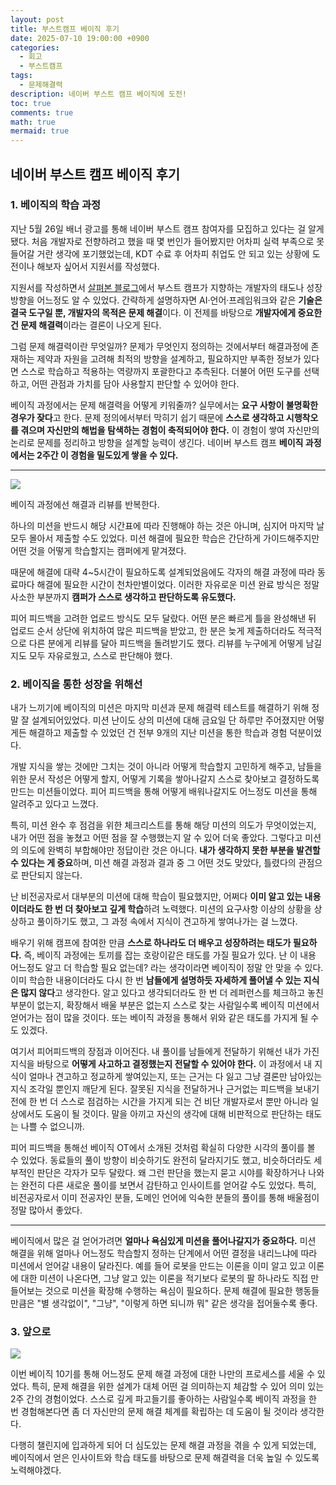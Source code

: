 ```yaml
---
layout: post
title: 부스트캠프 베이직 후기
date: 2025-07-10 19:00:00 +0900
categories:
  - 회고
  - 부스트캠프
tags:
  - 문제해결력
description: 네이버 부스트 캠프 베이직에 도전!
toc: true
comments: true
math: true
mermaid: true
---
```


## 네이버 부스트 캠프 베이직 후기

### 1. 베이직의 학습 과정

지난 5월 26일 배너 광고를 통해 네이버 부스트 캠프 참여자를 모집하고 있다는 걸 알게 됐다.
처음 개발자로 전향하려고 했을 때 몇 번인가 들어봤지만 어차피 실력 부족으로 못 들어갈 거란 생각에 포기했었는데, KDT 수료 후 어차피 취업도 안 되고 있는 상황에 도전이나 해보자 싶어서 지원서를 작성했다.

지원서를 작성하면서 [살펴본 블로그](https://blog.naver.com/boostcamp_official/223845032364)에서 부스트 캠프가 지향하는 개발자의 태도나 성장 방향을 어느정도 알 수 있었다.
간략하게 설명하자면 AI·언어·프레임워크와 같은 **기술은 결국 도구일 뿐, 개발자의 목적은 문제 해결**이다.
이 전제를 바탕으로 **개발자에게 중요한 건 문제 해결력**이라는 결론이 나오게 된다.

그럼 문제 해결력이란 무엇일까?
문제가 무엇인지 정의하는 것에서부터 해결과정에 존재하는 제약과 자원을 고려해 최적의 방향을 설계하고,
필요하지만 부족한 정보가 있다면 스스로 학습하고 적용하는 역량까지 포괄한다고 추측된다.
더불어 어떤 도구를 선택하고, 어떤 관점과 가치를 담아 사용할지 판단할 수 있어야 한다.

베이직 과정에서는 문제 해결력을 어떻게 키워줄까?
실무에서는 **요구 사항이 불명확한 경우가 잦다**고 한다.
문제 정의에서부터 막히기 쉽기 때문에 **스스로 생각하고 시행착오를 겪으며 자신만의 해법을 탐색하는 경험이 축적되어야 한다.**
이 경험이 쌓여 자신만의 논리로 문제를 정리하고 방향을 설계할 능력이 생긴다.
네이버 부스트 캠프 **베이직 과정에서는 2주간 이 경험을 밀도있게 쌓을 수 있다.**

---

![](https://velog.velcdn.com/images/landelyse/post/067015a5-b557-4737-885c-f378da884b30/image.png)

베이직 과정에선 해결과 리뷰를 반복한다.

하나의 미션을 반드시 해당 시간표에 따라 진행해야 하는 것은 아니며, 심지어 마지막 날 모두 몰아서 제출할 수도 있었다.
미션 해결에 필요한 학습은 간단하게 가이드해주지만 어떤 것을 어떻게 학습할지는 캠퍼에게 맡겨졌다.

때문에 해결에 대략 4~5시간이 필요하도록 설계되었음에도 각자의 해결 과정에 따라 동료마다 해결에 필요한 시간이 천차만별이었다.
이러한 자유로운 미션 완료 방식은 정말 사소한 부분까지 **캠퍼가 스스로 생각하고 판단하도록 유도했다.**

피어 피드백을 고려한 업로드 방식도 모두 달랐다.
어떤 분은 빠르게 틀을 완성해낸 뒤 업로드 순서 상단에 위치하여 많은 피드백을 받았고,
한 분은 늦게 제출하더라도 적극적으로 다른 분에게 리뷰를 달아 피드백을 돌려받기도 했다.
리뷰를 누구에게 어떻게 남길지도 모두 자유로웠고, 스스로 판단해야 했다.

### 2. 베이직을 통한 성장을 위해선

내가 느끼기에 베이직의 미션은 마지막 미션과 문제 해결력 테스트를 해결하기 위해 정말 잘 설계되어있었다.
미션 난이도 상의 미션에 대해 금요일 단 하루만 주어졌지만 어떻게든 해결하고 제출할 수 있었던 건 전부 9개의 지난 미션을 통한 학습과 경험 덕분이었다.

개발 지식을 쌓는 것에만 그치는 것이 아니라 어떻게 학습할지 고민하게 해주고,
남들을 위한 문서 작성은 어떻게 할지, 어떻게 기록을 쌓아나갈지 스스로 찾아보고 결정하도록 만드는 미션들이었다.
피어 피드백을 통해 어떻게 배워나갈지도 어느정도 미션을 통해 알려주고 있다고 느꼈다.

특히, 미션 완수 후 점검을 위한 체크리스트를 통해 해당 미션의 의도가 무엇이었는지, 내가 어떤 점을 놓쳤고 어떤 점을 잘 수행했는지 알 수 있어 더욱 좋았다.
그렇다고 미션의 의도에 완벽히 부합해야만 정답이란 것은 아니다.
**내가 생각하지 못한 부분을 발견할 수 있다는 게 중요**하며, 미션 해결 과정과 결과 중 그 어떤 것도 맞았다, 틀렸다의 관점으로 판단되지 않는다.

난 비전공자로서 대부분의 미션에 대해 학습이 필요했지만, 어쩌다 **이미 알고 있는 내용이더라도 한 번 더 찾아보고 깊게 학습**하려 노력했다.
미션의 요구사항 이상의 상황을 상상하고 풀이하기도 했고, 그 과정 속에서 지식이 견고하게 쌓여나가는 걸 느꼈다.

배우기 위해 캠프에 참여한 만큼 **스스로 하나라도 더 배우고 성장하려는 태도가 필요하다.**
즉, 베이직 과정에는 토끼를 잡는 호랑이같은 태도를 가질 필요가 있다.
난 이 내용 어느정도 알고 더 학습할 필요 없는데? 라는 생각이라면 베이직이 정말 안 맞을 수 있다.
이미 학습한 내용이더라도 다시 한 번 **남들에게 설명하듯 자세하게 풀어낼 수 있는 지식은 많지 않다**고 생각한다.
알고 있다고 생각되더라도 한 번 더 레퍼런스를 체크하고 놓친 부분이 없는지, 확장해서 배울 부분은 없는지 스스로 찾는 사람일수록 베이직 미션에서 얻어가는 점이 많을 것이다. 또는 베이직 과정을 통해서 위와 같은 태도를 가지게 될 수도 있겠다.

여기서 피어피드백의 장점과 이어진다.
내 풀이를 남들에게 전달하기 위해선 내가 가진 지식을 바탕으로 **어떻게 사고하고 결정했는지 전달할 수 있어야 한다.**
이 과정에서 내 지식이 얼마나 견고하고 정교하게 쌓여있는지, 또는 근거는 다 잃고 그냥 결론만 남아있는 지식 조각일 뿐인지 깨닫게 된다.
잘못된 지식을 전달하거나 근거없는 피드백을 보내기 전에 한 번 더 스스로 점검하는 시간을 가지게 되는 건 비단 개발자로서 뿐만 아니라 일상에서도 도움이 될 것이다.
말을 아끼고 자신의 생각에 대해 비판적으로 판단하는 태도는 나쁠 수 없으니까.

피어 피드백을 통해선 베이직 OT에서 소개된 것처럼 확실히 다양한 시각의 풀이를 볼 수 있었다.
동료들의 풀이 방향이 비슷하기도 완전히 달라지기도 했고, 비슷하더라도 세부적인 판단은 각자가 모두 달랐다.
왜 그런 판단을 했는지 묻고 시야를 확장하거나 나와는 완전히 다른 새로운 풀이를 보면서 감탄하고 인사이트를 얻어갈 수도 있었다.
특히, 비전공자로서 이미 전공자인 분들, 도메인 언어에 익숙한 분들의 풀이를 통해 배울점이 정말 많아서 좋았다.

---

베이직에서 많은 걸 얻어가려면 **얼마나 욕심있게 미션을 풀어나갈지가 중요하다.**
미션 해결을 위해 얼마나 어느정도 학습할지 정하는 단계에서 어떤 결정을 내리느냐에 따라 미션에서 얻어갈 내용이 달라진다.
예를 들어 로봇을 만드는 이론을 이미 알고 있고 이론에 대한 미션이 나온다면,
그냥 알고 있는 이론을 적기보다 로봇의 팔 하나라도 직접 만들어보는 것으로 미션을 확장해 수행하는 욕심이 필요하다.
문제 해결에 필요한 행동들만큼은 "별 생각없이", "그냥", "이렇게 하면 되니까 뭐" 같은 생각을 접어둘수록 좋다.

### 3. 앞으로

![](https://velog.velcdn.com/images/landelyse/post/733d3cb6-8dca-419d-8f2b-0151ffb4f525/image.png)

이번 베이직 10기를 통해 어느정도 문제 해결 과정에 대한 나만의 프로세스를 세울 수 있었다.
특히, 문제 해결을 위한 설계가 대체 어떤 걸 의미하는지 체감할 수 있어 의미 있는 2주 간의 경험이었다.
스스로 깊게 파고들기를 좋아하는 사람일수록 베이직 과정을 한 번 경험해본다면 좀 더 자신만의 문제 해결 체계를 확립하는 데 도움이 될 것이라 생각한다.

다행히 챌린지에 입과하게 되어 더 심도있는 문제 해결 과정을 겪을 수 있게 되었는데,
베이직에서 얻은 인사이트와 학습 태도를 바탕으로 문제 해결력을 더욱 높일 수 있도록 노력해야겠다.
